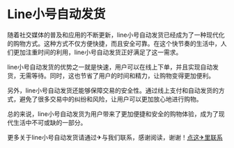 # Line小号自动发货

随着社交媒体的普及和应用的不断更新，line小号自动发货已经成为了一种现代化的购物方式。这种方式不仅方便快捷，而且安全可靠。在这个快节奏的生活中，人们更加注重时间的利用，line小号自动发货正好满足了这一需求。

line小号自动发货的优势之一就是快速，用户可以在线上下单，并且实现自动发货，无需等待。同时，这也节省了用户的时间和精力，让购物变得更加便利。

另外，line小号自动发货还能够保障交易的安全性。通过线上支付和自动发货的方式，避免了很多交易中的纠纷和风险，让用户可以更加放心地进行购物。

总的来说，line小号自动发货为用户带来了更加便捷和安全的购物体验，成为了现代生活中不可或缺的一部分。

更多关于line小号自动发货请通过✈与我们联系，感谢阅读，谢谢！[点这✈里联系](https://a.k02.cc)
